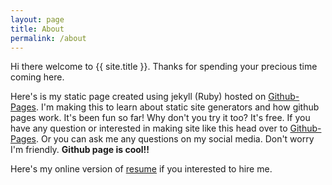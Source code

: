 ```yaml
---
layout: page
title: About
permalink: /about
---
```


Hi there welcome to {{ site.title }}. Thanks for spending your precious time coming here.

Here's is my static page created using jekyll (Ruby) hosted on [Github-Pages].
I'm making this to learn about static site generators and how github pages work. 
It's been fun so far! Why don't you try it too? It's free.
If you have any question or interested in making site like this head over to [Github-Pages].
Or you can ask me any questions on my social media. Don't worry I'm friendly.
**Github page is cool!!**

Here's my online version of [resume] if you interested to hire me.


[Github-Pages]:https://pages.github.com/

[resume]: /resume
